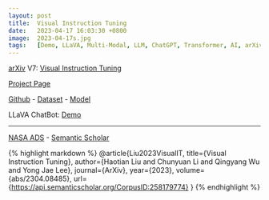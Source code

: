```yaml
---
layout: post
title:  Visual Instruction Tuning
date:   2023-04-17 16:03:30 +0800
image:  2023-04-17s.jpg
tags:   [Demo, LLaVA, Multi-Modal, LLM, ChatGPT, Transformer, AI, arXiv, cs.CV, cs.AI, cs.CL, cs.LG]
---
```


[arXiv](https://arxiv.org/abs/2304.08485) V7: [Visual Instruction Tuning](https://arxiv.org/pdf/2304.08485.pdf)

[Project Page](https://llava-vl.github.io)

[Github](https://github.com/haotian-liu/LLaVA) - 
[Dataset](https://huggingface.co/datasets/liuhaotian/LLaVA-Instruct-150K) - 
[Model](https://github.com/haotian-liu/LLaVA/blob/main/docs/MODEL_ZOO.md)

LLaVA ChatBot: [Demo](https://llava.hliu.cc)

---
[NASA ADS](https://ui.adsabs.harvard.edu/abs/2023arXiv230408485L/abstract) - 
[Semantic Scholar](https://api.semanticscholar.org/CorpusID:258179774)

{% highlight markdown %}
@article{Liu2023VisualIT,
  title={Visual Instruction Tuning},
  author={Haotian Liu and Chunyuan Li and Qingyang Wu and Yong Jae Lee},
  journal={ArXiv},
  year={2023},
  volume={abs/2304.08485},
  url={https://api.semanticscholar.org/CorpusID:258179774}
}
{% endhighlight %}